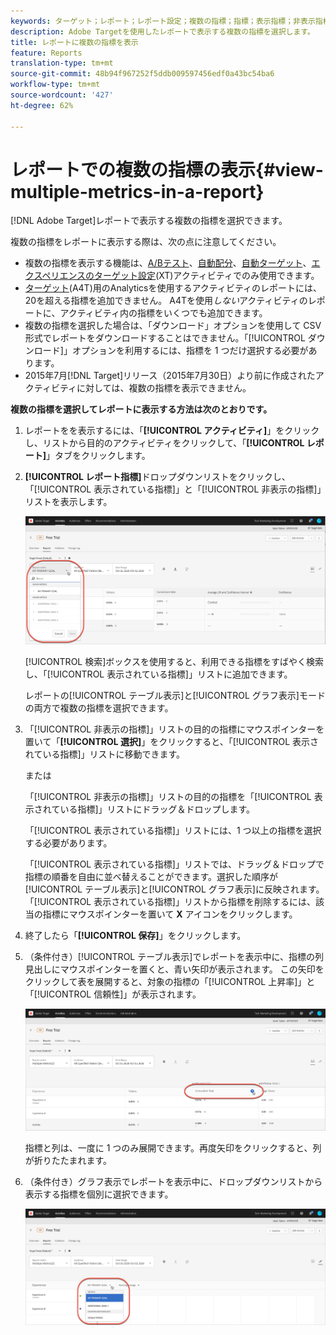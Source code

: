 ```yaml
---
keywords: ターゲット；レポート；レポート設定；複数の指標；指標；表示指標；非表示指標
description: Adobe Targetを使用したレポートで表示する複数の指標を選択します。
title: レポートに複数の指標を表示
feature: Reports
translation-type: tm+mt
source-git-commit: 48b94f967252f5ddb009597456edf0a43bc54ba6
workflow-type: tm+mt
source-wordcount: '427'
ht-degree: 62%

---
```



# レポートでの複数の指標の表示{#view-multiple-metrics-in-a-report}

[!DNL Adobe Target]レポートで表示する複数の指標を選択できます。

複数の指標をレポートに表示する際は、次の点に注意してください。

* 複数の指標を表示する機能は、[A/Bテスト](/help/c-activities/t-test-ab/test-ab.md)、[自動配分](/help/c-activities/automated-traffic-allocation/automated-traffic-allocation.md)、[自動ターゲット](/help/c-activities/auto-target/auto-target-to-optimize.md)、[エクスペリエンスのターゲット設定](/help/c-activities/t-experience-target/experience-target.md)(XT)アクティビティでのみ使用できます。
* [ターゲット](/help/c-integrating-target-with-mac/a4t/a4t.md)(A4T)用のAnalyticsを使用するアクティビティのレポートには、20を超える指標を追加できません。 A4Tを使用&#x200B;*しない*&#x200B;アクティビティのレポートに、アクティビティ内の指標をいくつでも追加できます。
* 複数の指標を選択した場合は、「[](/help/c-reports/downloading-data-in-csv-file.md)ダウンロード」オプションを使用して CSV 形式でレポートをダウンロードすることはできません。「[!UICONTROL ダウンロード]」オプションを利用するには、指標を 1 つだけ選択する必要があります。
* 2015年7月[!DNL Target]リリース（2015年7月30日）より前に作成されたアクティビティに対しては、複数の指標を表示できません。

**複数の指標を選択してレポートに表示する方法は次のとおりです。**

1. レポートをを表示するには、「**[!UICONTROL アクティビティ]**」をクリックし、リストから目的のアクティビティをクリックして、「**[!UICONTROL レポート]**」タブをクリックします。
1. **[!UICONTROL レポート指標]**&#x200B;ドロップダウンリストをクリックし、「[!UICONTROL 表示されている指標]」と「[!UICONTROL 非表示の指標]」リストを表示します。

   ![](assets/multiple_metrics.png)

   [!UICONTROL 検索]ボックスを使用すると、利用できる指標をすばやく検索し、「[!UICONTROL 表示されている指標]」リストに追加できます。

   レポートの[!UICONTROL テーブル表示]と[!UICONTROL グラフ表示]モードの両方で複数の指標を選択できます。

1. 「[!UICONTROL 非表示の指標]」リストの目的の指標にマウスポインターを置いて「**[!UICONTROL 選択]**」をクリックすると、「[!UICONTROL 表示されている指標]」リストに移動できます。

   または

   「[!UICONTROL 非表示の指標]」リストの目的の指標を「[!UICONTROL 表示されている指標]」リストにドラッグ＆ドロップします。

   「[!UICONTROL 表示されている指標]」リストには、1 つ以上の指標を選択する必要があります。

   「[!UICONTROL 表示されている指標]」リストでは、ドラッグ＆ドロップで指標の順番を自由に並べ替えることができます。選択した順序が[!UICONTROL テーブル表示]と[!UICONTROL グラフ表示]に反映されます。 「[!UICONTROL 表示されている指標]」リストから指標を削除するには、該当の指標にマウスポインターを置いて **X** アイコンをクリックします。

1. 終了したら「**[!UICONTROL 保存]**」をクリックします。
1. （条件付き）[!UICONTROL テーブル表示]でレポートを表示中に、指標の列見出しにマウスポインターを置くと、青い矢印が表示されます。 この矢印をクリックして表を展開すると、対象の指標の「[!UICONTROL 上昇率]」と「[!UICONTROL 信頼性]」が表示されます。

   ![](assets/multiple_metrics_table.png)

   指標と列は、一度に 1 つのみ展開できます。再度矢印をクリックすると、列が折りたたまれます。

1. （条件付き）グラフ表示でレポートを表示中に、ドロップダウンリストから表示する指標を個別に選択できます。

   ![](assets/multiple_metrics_graph.png)

